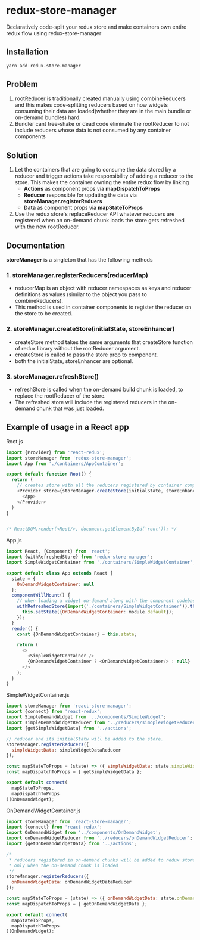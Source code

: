 # redux-store-manager
Declaratively code-split your redux store and make containers own entire redux flow using redux-store-manager

## Installation
```sh
yarn add redux-store-manager
```

## Problem
1. rootReducer is traditionally created manually using combineReducers and this makes code-splitting reducers based on how widgets consuming their data are loaded(whether they are in the main bundle or on-demand bundles) hard.
2. Bundler cant tree-shake or dead code eliminate the rootReducer to not include reducers whose data is not consumed by any container components

## Solution
1. Let the containers that are going to consume the data stored by a reducer and trigger actions take responsibility of adding a reducer to the store.
This makes the container owning the entire redux flow by linking
    - **Actions** as component props via **mapDispatchToProps**
    - **Reducer** responsible for updating the data via **storeManager.registerReduers**
    - **Data** as component props via **mapStateToProps**
2. Use the redux store's replaceReducer API whatever reducers are registered when an on-demand chunk loads the store gets refreshed with the new rootReducer.

## Documentation
**storeManager** is a singleton that has the following methods
### 1. storeManager.registerReducers(reducerMap)
- reducerMap is an object with reducer namespaces as keys and reducer definitions as values (similar to the object you pass to combineReducers).
- This method is used in container components to register the reducer on the store to be created.

### 2. storeManager.createStore(initialState, storeEnhancer)
- createStore method takes the same arguments that createStore function of redux library without the rootReducer argument.
- createStore is called to pass the store prop to <Provider /> component.
- both the initialState, storeEnhancer are optional.

### 3. storeManager.refreshStore()
- refreshStore is called when the on-demand build chunk is loaded, to replace the rootReducer of the store.
- The refreshed store will include the registered reducers in the on-demand chunk that was just loaded.

## Example of usage in a React app

Root.js
```js
import {Provider} from 'react-redux';
import storeManager from 'redux-store-manager';
import App from './containers/AppContainer';

export default function Root() {
  return (
    // creates store with all the reducers registered by container components
    <Provider store={storeManager.createStore(initialState, storeEnhancer)}>
      <App>
    </Provider>
  )
}


/* ReactDOM.render(<Root/>, document.getElementById('root')); */
```
App.js

```js
import React, {Component} from 'react';
import {withRefreshedStore} from 'redux-store-manager';
import SimpleWidgetContainer from './containers/SimpleWidgetContainer';

export default class App extends React {
  state = {
    OnDemandWidgetContainer: null
  };
  componentWillMount() {
    // when loading a widget on-demand along with the component codebase the reducers are also
    withRefreshedStore(import('./containers/SimpleWidgetContainer')).then((module) => {
      this.setState({OnDemandWidgetContainer: module.default});
    });
  }
  render() {
    const {OnDemandWidgetContainer} = this.state;

    return (
      <>
        <SimpleWidgetContainer />
        {OnDemandWidgetContainer ? <OnDemandWidgetContainer/> : null}
      </>
    );
  }
}
```

SimpleWidgetContainer.js
```js
import storeManager from 'react-store-manager';
import {connect} from 'react-redux';
import SimpleDemandWidget from '../components/SimpleWidget';
import simpleDemandWidgetReducer from '../reducers/simopleWidgetReducer';
import {getSimpleWidgetData} from '../actions';

// reducer and its initialStatw will be added to the store.
storeManager.registerReducers({
  simpleWidgetData: simpleWidgetDataReducer
});

const mapStateToProps = (state) => ({ simpleWidgetData: state.simpleWidgetData });
const mapDispatchToProps = { getSimpleWidgetData };

export default connect(
  mapStateToProps,
  mapDispatchToProps
)(OnDemandWidget);
```

OnDemandWidgetContainer.js
```js
import storeManager from 'react-store-manager';
import {connect} from 'react-redux';
import OnDemandWidget from '../components/OnDemandWidget';
import onDemandWidgetReducer from '../reducers/onDemandWidgetReducer';
import {getOnDemandWidgetData} from '../actions';

/*
 * reducers registered in on-demand chunks will be added to redux store
 * only when the on-demand chunk is loaded
 */
storeManager.registerReducers({
  onDemandWidgetData: onDemandWidgetDataReducer
});

const mapStateToProps = (state) => ({ onDemandWidgetData: state.onDemandWidgetData });
const mapDispatchToProps = { getOnDemandWidgetData };

export default connect(
  mapStateToProps,
  mapDispatchToProps
)(OnDemandWidget);
```
